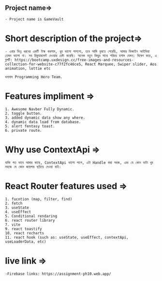 ## Project name=>
    - Project name is GameVault

# Short description of the project=>
    - এবার ভিন্ন ধরনের একটি টাস্ক করলাম, খুব ভালো লাগলো, তবে আমি বুঝতে পেরেছি, আমার ডিজাইন আইডিয়া তেমন ভালো না। সব রিকুয়ারমেন্ট দেওয়ার চেষ্টা করেছি। অনেক নতুন কিছুর সাথে পরিচয় হলাম যেমন: বিষেশ করে, এ ব্লগটি: https://bootcamp.uxdesign.cc/free-images-and-resources-collection-for-website-c77f2fc46ce5, React Marquee, Swiper slider, Aos animation, lottie etc

    ধন্যবাদ Programming Hero Team. 

# Features impliment =>
    1. Awesome Navber Fully Dynamic.
    2. toggle button.
    3. added dynamic data show any where.
    4. dynamic data load from database.
    5. alert fentasy toast.
    6. private route.

# Why use ContextApi => 
    ব্যক্তি গত ভাবে আমার কাছে, ContextApi ভালো লাগে, এটা Handle করা সহজ, এবং যে কোন ডাটা খুব সহজে যে কোন জায়গায় ছড়িয়ে দেওয়া যাই।

# React Router features used => 
    1. fucntion (map, filter, find)
    2. fetch
    3. useState
    4. useEffect
    5. Conditional rendaring
    6. react router library 
    7. vite
    9. react toastify
    10. react recharts
    11. react hook (such as: useState, useEffect, contextApi, useLoaderData, etc)


# live link =>
    -Firebase links: https://assignment-ph10.web.app/

